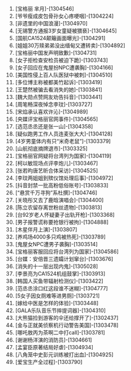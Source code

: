 
1. [宝格丽 芈月]-[1304546]
1. [爷爷瘦成皮包骨孙女心疼哽咽]-[1304224]
1. [非遗里的中国浪漫]-[1304970]
1. [无锡警方通报3岁女童疑被猥亵]-[1304645]
1. [国航CA1524颠簸画面曝光]-[1304291]
1. [姐姐30万赎弟弟没出缅甸又遭转卖]-[1304892]
1. [宝格丽中国发声明致歉]-[1304731]
1. [女子拒检查安检员被迫下跪]-[1303743]
1. [女子回应在鬼屋扮NPC遭袭胸]-[1304166]
1. [美国性侵上百人队医狱中被刺]-[1304510]
1. [多位博主称被都美竹起诉]-[1303419]
1. [王楚然被骗去看消失的她]-[1303841]
1. [魏大勋点赞网友劝告抖音]-[1303441]
1. [周笔畅深夜悼念李玟]-[1303727]
1. [宋焰承认喜欢许沁]-[1304989]
1. [央媒评宝格丽官网事件]-[1304565]
1. [选范丞丞还是张一山]-[1304358]
1. [疑似跑男工作人员连麦张大大]-[1304128]
1. [4岁男童体内有只“米奇老鼠”]-[1303379]
1. [山航彻底摘牌退市]-[1303325]
1. [宝格丽官网疑将台湾列为国家]-[1304119]
1. [柯以敏现场点评李炮儿]-[1303467]
1. [张若昀唐艺昕合体采访]-[1304525]
1. [李玟两姐姐到殡仪馆处理后事]-[1304972]
1. [抖音封禁一批高粉低俗账号]-[1303833]
1. [“悬赏千万寻狗”系杜撰]-[1304746]
1. [关晓彤又去了鹿晗演唱会]-[1304400]
1. [陈立农留存离世粉丝遗物]-[1303813]
1. [台92岁老人怀疑妻子出轨开枪]-[1303368]
1. [男子报警谎称要抢银行被拘]-[1304888]
1. [木星伴月上演]-[1303807]
1. [养鸡场4000多只鸡被热死]-[1303789]
1. [鬼屋女NPC遭男子袭胸]-[1303514]
1. [宝格丽客服回应将台湾列为国家]-[1304586]
1. [台媒：安倍晋三遗孀计划窜台]-[1303676]
1. [消失的十一层出现内鬼]-[1305028]
1. [李景亮为CA1524机组鼓掌]-[1303913]
1. [韩国人买鱼带辐射检测仪]-[1303422]
1. [范丞丞涂口红这段谁不迷糊]-[1304777]
1. [5女子因女厕难等进男厕]-[1303721]
1. [嫁给中医是怎样的体验]-[1303448]
1. [GALA乐队音乐节摔提词器]-[1304310]
1. [大熊猫捡到游客的伞还给撑开了]-[1302437]
1. [金与正就美侦察机行动警告美国]-[1303478]
1. [哪吒敖丙为茶啊二中打call]-[1303781]
1. [谢谢杨洋演的消防员]-[1304661]
1. [孟宴臣原著结局好虐]-[1304934]
1. [八角笼中史彭元训练被打出血]-[1304925]
1. [爱宝生产全过程]-[1303790]